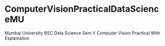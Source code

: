 # ComputerVisionPracticalDataScienceMU
Mumbai University BSC Data Science Sem V Computer Vision Practical With Explaination 
